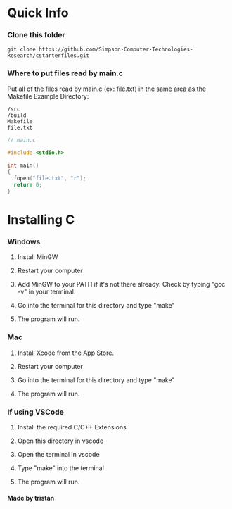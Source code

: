 # Quick Info
### Clone this folder
`git clone https://github.com/Simpson-Computer-Technologies-Research/cstarterfiles.git`

### Where to put files read by main.c
Put all of the files read by main.c (ex: file.txt) in the same area as the Makefile
Example Directory:
```
/src
/build
Makefile
file.txt
```

```c
// main.c

#include <stdio.h>

int main()
{
  fopen("file.txt", "r");
  return 0;
}
```

# Installing C
### Windows

1. Install MinGW

2. Restart your computer

3. Add MinGW to your PATH if it's not there already. Check by typing "gcc -v" in your terminal.

4. Go into the terminal for this directory and type "make"

5. The program will run.


### Mac

1. Install Xcode from the App Store.

2. Restart your computer

4. Go into the terminal for this directory and type "make"

5. The program will run.


### If using VSCode

1. Install the required C/C++ Extensions

2. Open this directory in vscode

3. Open the terminal in vscode

4. Type "make" into the terminal

5. The program will run.

#### Made by tristan
